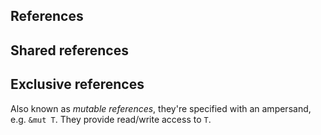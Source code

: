 <section class="slide">

# References

</section>
<section class="slide">

## Shared references



</section>
<section class="slide">

## Exclusive references

Also known as _mutable references_, they're specified with an ampersand, e.g. `&mut T`.
<span class="fragment">They provide read/write access to <code>T</code>.</span>

</section>
